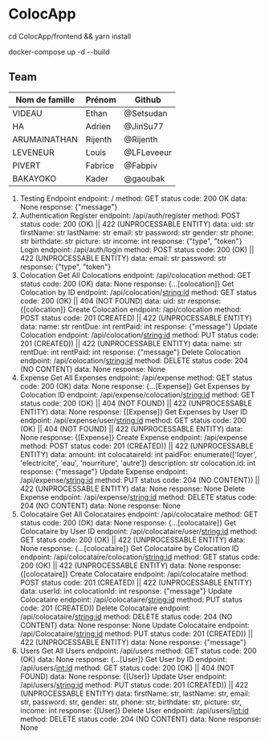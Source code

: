 # ColocApp

cd ColocApp/frontend && yarn install

docker-compose up -d --build

## Team

| Nom de famille | Prénom  | Github     |
| -------------- | ------- |------------|
| VIDEAU         | Ethan   | @Setsudan  |
| HA             | Adrien  | @JinSu77   |
| ARUMAINATHAN   | Rijenth | @Rijenth   |
| LEVENEUR       | Louis   | @LFLeveeur |
| PIVERT         | Fabrice | @Fabpiv    |
| BAKAYOKO       | Kader   | @gaoubak   |

1. Testing Endpoint
endpoint: /
method: GET
status code: 200 OK
data: None
response: {"message"}
2. Authentication
Register
endpoint: /api/auth/register
method: POST
status code: 200 (OK) || 422 (UNPROCESSABLE ENTITY)
data:
uid: str
firstName: str
lastName: str
email: str
password: str
gender: str
phone: str
birthdate: str
picture: str
income: int
response: {"type", "token"}
Login
endpoint: /api/auth/login
method: POST
status code: 200 (OK) || 422 (UNPROCESSABLE ENTITY)
data:
email: str
password: str
response: {"type", "token"}
3. Colocation
Get All Colocations
endpoint: /api/colocation
method: GET
status code: 200 (OK)
data: None
response: {...[colocation]}
Get Colocation by ID
endpoint: /api/colocation/<string:id>
method: GET
status code: 200 (OK) || 404 (NOT FOUND)
data:
uid: str
response: {[colocation]}
Create Colocation
endpoint: /api/colocation
method: POST
status code: 201 (CREATED) || 422 (UNPROCESSABLE ENTITY)
data:
name: str
rentDue: int
rentPaid: int
response: {"message"}
Update Colocation
endpoint: /api/colocation/<string:id>
method: PUT
status code: 201 (CREATED)) || 422 (UNPROCESSABLE ENTITY)
data:
name: str
rentDue: int
rentPaid: int
response: {"message"}
Delete Colocation
endpoint: /api/colocation/<string:id>
method: DELETE
status code: 204 (NO CONTENT)
data: None
response: None
4. Expense
Get All Expenses
endpoint: /api/expense
method: GET
status code: 200 (OK)
data: None
response: {...[Expense]}
Get Expenses by Colocation ID
endpoint: /api/expense/colocation/<string:id>
method: GET
status code: 200 (OK) || 404 (NOT FOUND) || 422 (UNPROCESSABLE ENTITY)
data: None
response: {[Expense]}
Get Expenses by User ID
endpoint: /api/expense/user/<string:id>
method: GET
status code: 200 (OK) || 404 (NOT FOUND) || 422 (UNPROCESSABLE ENTITY)
data: None
response: {[Expense]}
Create Expense
endpoint: /api/expense
method: POST
status code: 201 (CREATED)) || 422 (UNPROCESSABLE ENTITY)
data:
amount: int
colocataireId: int
paidFor: enumerate(['loyer', 'electricite', 'eau', 'nourriture', 'autre'])
description: str
colocation.id: int
response: {"message"}
Update Expense
endpoint: /api/expense/<string:id>
method: PUT
status code: 204 (NO CONTENT)) || 422 (UNPROCESSABLE ENTITY)
data: None
response: None
Delete Expense
endpoint: /api/expense/<string:id>
method: DELETE
status code: 204 (NO CONTENT)
data: None
response: None
5. Colocataire
Get All Colocataires
endpoint: /api/colocataire
method: GET
status code: 200 (OK)
data: None
response: {...[colocataire]}
Get Colocataire by User ID
endpoint: /api/colocataire/user/<string:id>
method: GET
status code: 200 (OK) || 422 (UNPROCESSABLE ENTITY)
data: None
response: {...[colocataire]}
Get Colocataire by Colocation ID
endpoint: /api/colocataire/colocation/<string:id>
method: GET
status code: 200 (OK) || 422 (UNPROCESSABLE ENTITY)
data: None
response: {[colocataire]}
Create Colocataire
endpoint: /api/colocataire
method: POST
status code: 201 (CREATED) || 422 (UNPROCESSABLE ENTITY)
data:
userId: int
colocationId: int
response: {"message"}
Update Colocataire
endpoint: /api/colocataire/<string:id>
method: PUT
status code: 201 (CREATED))
Delete Colocataire
endpoint: /api/colocataire/<string:id>
method: DELETE
status code: 204 (NO CONTENT)
data: None
response: None
Update Colocataire
endpoint: /api/Colocataire/<string:id>
method: PUT
status code: 201 (CREATED)) || 422 (UNPROCESSABLE ENTITY)
data: None
response: {"message"}
6. Users
Get All Users
endpoint: /api/users
method: GET
status code: 200 (OK)
data: None
response: {...[User]}
Get User by ID
endpoint: /api/users/<int:id>
method: GET
status code: 200 (OK) || 404 (NOT FOUND)
data: None
response: {[User]}
Update User
endpoint: /api/users/<string:id>
method: PUT
status code: 201 (CREATED)) || 422 (UNPROCESSABLE ENTITY)
data:
firstName: str,
lastName: str,
email: str,
password: str,
gender: str,
phone: str,
birthdate: str,
picture: str,
income: int
response: {[User]}
Delete User
endpoint: /api/users/<int:id>
method: DELETE
status code: 204 (NO CONTENT)
data: None
response: None
